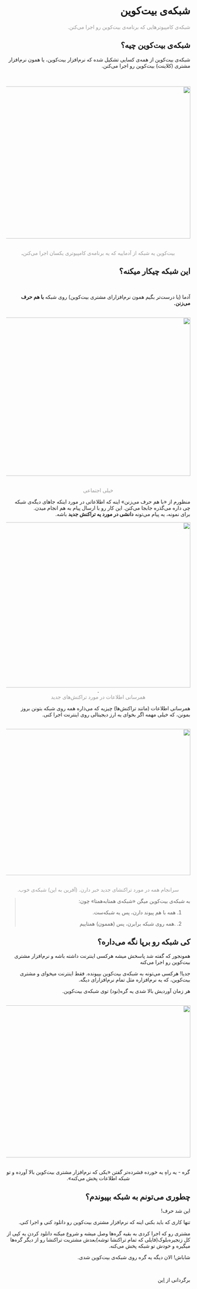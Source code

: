<div dir='rtl'>
<h1>شبکه&zwnj;ی بیت&zwnj;کوین</h1>
<p><span style="color: #999999;"> شبکه&zwnj;ی کامپیوترهایی که برنامه&zwnj;ی بیت&zwnj;کوین رو اجرا می&zwnj;کنن.</span></p>
<h2>شبکه&zwnj;ی بیت&zwnj;کوین چیه؟</h2>
<p>شبکه&zwnj;ی بیت&zwnj;کوین از همه&zwnj;ی کسایی تشکیل شده که نرم&zwnj;افزار بیت&zwnj;کوین، یا همون نرم&zwnj;افزار مشتری (کلاینت) بیت&zwnj;کوین رو اجرا می&zwnj;کنن.</p><br>
<br><img style="display: block; margin-left: auto; margin-right: auto;" src="https://learnmeabitcoin.com/beginners/images/network/png/01-software_network.png" alt="" width="600" height="416" /><br>
<p style="text-align: center;"><span style="color: #999999;">بیت&zwnj;کوین یه شبکه از آدماییه که یه برنامه&zwnj;ی کامپیوتری یکسان اجرا می&zwnj;کنن</span>.</p>
<h2>این شبکه چیکار میکنه؟</h2><br>
<p>آدما (یا درست&zwnj;تر بگیم همون نرم&zwnj;افزارای مشتری&zwnj; بیت&zwnj;کوین) روی شبکه <strong>با هم حرف می&zwnj;زنن.</strong></p>
<br><img style="display: block; margin-left: auto; margin-right: auto;" src="https://learnmeabitcoin.com/beginners/images/network/png/02-software_network_talking.png" alt="" width="600" height="433" /><br>
<p style="text-align: center;"><span style="color: #999999;">خیلی اجتماعی</span></p>

<p>منظورم از &laquo;با هم حرف می&zwnj;زنن&raquo; اینه که اطلاعاتی در مورد اینکه جاهای دیگه&zwnj;ی شبکه چی داره می&zwnj;گذره جابجا می&zwnj;کنن. این کار رو با ارسال پیام به هم انجام میدن.<br />برای نمونه، یه پیام می&zwnj;تونه <strong>دانشی در مورد یه تراکنش جدید</strong> باشه.</p>
<p style="text-align: center;"><img src="https://learnmeabitcoin.com/beginners/images/network/png/03-software_network_talking_transaction.png" alt="" width="600" height="452" />.<br /><span style="color: #999999;">همرسانی اطلاعات در مورد تراکنش&zwnj;های جدید</span></p>
<p>همرسانی اطلاعات (مانند تراکنش&zwnj;ها) چیزیه که می&zwnj;ذاره همه روی شبکه بتونن بروز بمونن، که خیلی مهمه اگر بخوای یه ارز دیجیتالی روی اینترنت اجرا کنی.</p>
<br><img style="display: block; margin-left: auto; margin-right: auto;" src="https://learnmeabitcoin.com/beginners/images/network/png/04-software_network_talking_transaction_consensus.png" alt="" width="600" height="400" /><br><p style="text-align: center;"><span style="color: #999999;">سرانجام همه در مورد تراکنشای جدید خبر دارن. (آفرین به این) شبکه&zwnj;ی خوب.</span></p>
<blockquote>
<p>به شبکه&zwnj;ی بیت&zwnj;کوین میگن &laquo;شبکه&zwnj;ی همتابه&zwnj;همتا&raquo; چون:<p/>
<ol>
  <li><p>همه با هم پیوند دارن، پس یه شبکه&zwnj;ست.</p></li>
 <li><p>.همه روی شبکه برابرن، پس (هممون) همتاییم</p></li>
</ol>
</blockquote>
<h2>کی شبکه رو برپا نگه می&zwnj;داره؟</h2>
<p>همونجور که گفته شد پاسخش میشه هرکسی اینترنت داشته باشه و نرم&zwnj;افزار مشتری بیت&zwnj;کوین رو اجرا می&zwnj;کنه</p>
<p>جدیا! هرکسی می&zwnj;تونه به شبکه&zwnj;&zwnj;ی بیت&zwnj;کوین بپیونده. فقط اینترنت میخوای و مشتری بیت&zwnj;کوین، که یه نرم&zwnj;افزاره مثل تمام نرم&zwnj;افزارای دیگه.</p>
<p>هر زمان آوردیش بالا شدی یه گره(نود) توی شبکه&zwnj;ی بیت&zwnj;کوین.</p>
<br><img style="display: block; margin-left: auto; margin-right: auto;" src="https://learnmeabitcoin.com/beginners/images/network/png/05-nodes_network.png" alt="" width="600" height="416" /><br />
<p style="text-align: center;"> گره - یه راهِ یه خورده فشرده&zwnj;تر گفتن &laquo;یکی که نرم&zwnj;افزار مشتری بیت&zwnj;کوین بالا آورده و تو شبکه اطلاعات پخش می&zwnj;کنه&raquo;.</p>
<h2>چطوری می&zwnj;تونم به شبکه بپیوندم؟</h2>
  <p>این شد حرف!<p/>
  <p>تنها کاری که باید بکنی اینه که نرم&zwnj;افزار مشتری بیت&zwnj;کوین رو دانلود کنی و اجرا کنی.</p>
  <p>مشتری رو که اجرا کردی به بقیه گره&zwnj;ها وصل میشه و شروع میکنه دانلود کردن یه کپی از کل زنجیره&zwnj;بلوک(فایلی که تمام تراکنشا توشه)بعدش مشتریت تراکنشا رو از دیگر گره&zwnj;ها میگیره و خودش تو شبکه پخش می&zwnj;کنه.</p>
<p>شاباش! الان دیگه یه گره روی شبکه&zwnj;ی بیت&zwnj;کوین شدی.</p>
  
  <br>
  <p>برگردانی از
  <a href="https://learnmeabitcoin.com/beginners/network">این</a></p>
  </div>
